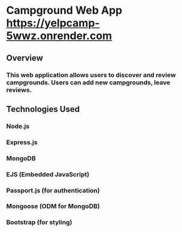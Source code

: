 # Campground Web App https://yelpcamp-5wwz.onrender.com

## Overview

### This web application allows users to discover and review campgrounds. Users can add new campgrounds, leave reviews.

## Technologies Used

### Node.js

### Express.js

### MongoDB

### EJS (Embedded JavaScript)

### Passport.js (for authentication)

### Mongoose (ODM for MongoDB)

### Bootstrap (for styling)

